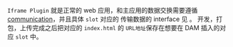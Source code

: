 `Iframe Plugin` 就是正常的 web 应用，和主应用的数据交换需要遵循 [communication](./communication.md)，并且具体 `slot` 对应的 传输数据的 interface 见 []()。
开发，打包，上传完成之后把对应的 `index.html` 的 `URL地址`保存在想要在 DAM 插入的对应 `slot` 中。
